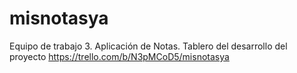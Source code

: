 # misnotasya
Equipo de trabajo 3. Aplicación de Notas. Tablero del desarrollo del proyecto https://trello.com/b/N3pMCoD5/misnotasya
